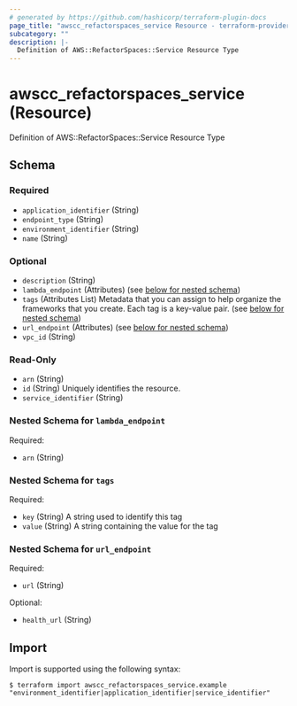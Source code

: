 ```yaml
---
# generated by https://github.com/hashicorp/terraform-plugin-docs
page_title: "awscc_refactorspaces_service Resource - terraform-provider-awscc"
subcategory: ""
description: |-
  Definition of AWS::RefactorSpaces::Service Resource Type
---
```


# awscc_refactorspaces_service (Resource)

Definition of AWS::RefactorSpaces::Service Resource Type



<!-- schema generated by tfplugindocs -->
## Schema

### Required

- `application_identifier` (String)
- `endpoint_type` (String)
- `environment_identifier` (String)
- `name` (String)

### Optional

- `description` (String)
- `lambda_endpoint` (Attributes) (see [below for nested schema](#nestedatt--lambda_endpoint))
- `tags` (Attributes List) Metadata that you can assign to help organize the frameworks that you create. Each tag is a key-value pair. (see [below for nested schema](#nestedatt--tags))
- `url_endpoint` (Attributes) (see [below for nested schema](#nestedatt--url_endpoint))
- `vpc_id` (String)

### Read-Only

- `arn` (String)
- `id` (String) Uniquely identifies the resource.
- `service_identifier` (String)

<a id="nestedatt--lambda_endpoint"></a>
### Nested Schema for `lambda_endpoint`

Required:

- `arn` (String)


<a id="nestedatt--tags"></a>
### Nested Schema for `tags`

Required:

- `key` (String) A string used to identify this tag
- `value` (String) A string containing the value for the tag


<a id="nestedatt--url_endpoint"></a>
### Nested Schema for `url_endpoint`

Required:

- `url` (String)

Optional:

- `health_url` (String)

## Import

Import is supported using the following syntax:

```shell
$ terraform import awscc_refactorspaces_service.example "environment_identifier|application_identifier|service_identifier"
```
